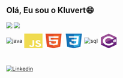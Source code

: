 ## Olá, Eu sou o Kluvert😄

<a> <img align="center" height="250" src="https://github-readme-stats.vercel.app/api?username=Kluvert1409&show_icons=true&theme=radical&locale=pt-br&card_height=30"/> </a>
<a> <img align="center" height="250" src="https://github-readme-stats.vercel.app/api/top-langs/?username=Kluvert1409&layout=donut&locale=pt-br&theme=radical"/> </a>

<div style="display: inline_block">
  <img align="center" alt="java" height="40" width="50" src="https://cdn.jsdelivr.net/gh/devicons/devicon@latest/icons/java/java-original.svg" />
  <img align="center" alt="js" height="40" width="50" src="https://raw.githubusercontent.com/devicons/devicon/master/icons/javascript/javascript-plain.svg" />
  <img align="center" alt="html" height="40" width="50" src="https://raw.githubusercontent.com/devicons/devicon/master/icons/html5/html5-original.svg" />
  <img align="center" alt="css" height="40" width="50" src="https://raw.githubusercontent.com/devicons/devicon/master/icons/css3/css3-original.svg" />
  <img align="center" alt="sql" height="40" width="50" src="https://cdn.jsdelivr.net/gh/devicons/devicon@latest/icons/mysql/mysql-original.svg" />
  <img align="center" alt="c#" height="40" width="50" src="https://raw.githubusercontent.com/devicons/devicon/master/icons/csharp/csharp-original.svg" />
</div><br/>

##

[![Linkedin](https://img.shields.io/badge/LinkedIn-0077B5?style=for-the-badge&logo=linkedin&logoColor=white)](https://www.linkedin.com/in/kluvert-gabriel-silva-rocha-661841268)
